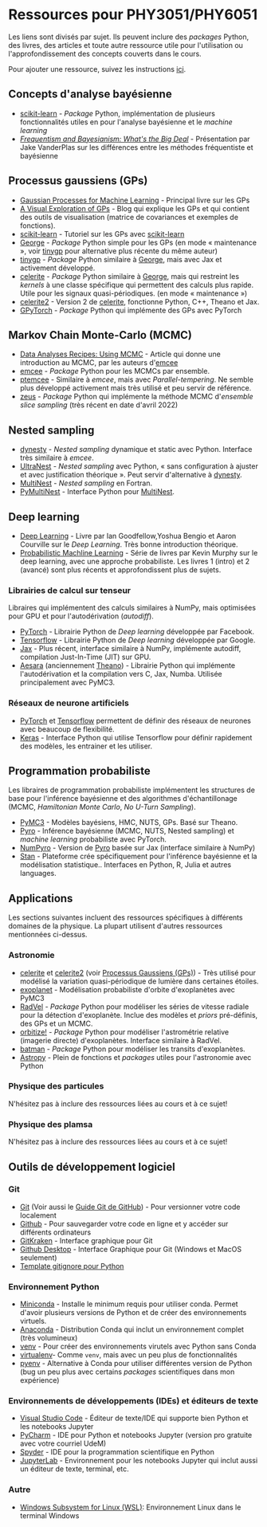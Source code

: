 # Ressources pour PHY3051/PHY6051

Les liens sont divisés par sujet. Ils peuvent inclure des _packages_ Python, des
livres, des articles et toute autre ressource utile pour l'utilisation ou
l'approfondissement des concepts couverts dans le cours.

Pour ajouter une ressource, suivez les instructions [ici](AJOUTS.md).

## Concepts d'analyse bayésienne

- [scikit-learn](https://scikit-learn.org/stable/) - _Package_ Python,
  implémentation de plusieurs fonctionnalités utiles en pour l'analyse bayésienne
  et le _machine learning_
- [_Frequentism and Bayesianism: What's the Big Deal_](https://www.youtube.com/watch?v=KhAUfqhLakw) - Présentation par Jake VanderPlas sur les différences entre les méthodes fréquentiste et bayésienne

## Processus gaussiens (GPs)

- [Gaussian Processes for Machine Learning](http://gaussianprocess.org/gpml/) - Principal livre sur les GPs
- [A Visual Exploration of GPs](https://distill.pub/2019/visual-exploration-gaussian-processes/) - Blog qui explique les GPs et qui contient des outils de visualisation (matrice de covariances et exemples de fonctions).
- [scikit-learn](https://scikit-learn.org/stable/modules/gaussian_process.html) - Tutoriel sur les GPs avec [scikit-learn](https://scikit-learn.org/stable/)
- [George](https://george.readthedocs.io/en/latest/) - _Package_ Python simple pour les GPs (en mode « maintenance », voir [tinygp](https://tinygp.readthedocs.io/en/stable/) pour alternative plus récente du même auteur)
- [tinygp](https://tinygp.readthedocs.io/en/stable/) - _Package_ Python similaire à [George](https://george.readthedocs.io/en/latest/), mais avec Jax et activement développé.
- [celerite](https://celerite.readthedocs.io/en/stable/) - _Package_ Python similaire à [George](https://george.readthedocs.io/en/latest/), mais qui restreint les _kernels_ à une classe spécifique qui permettent des calculs plus rapide. Utile pour les signaux quasi-périodiques. (en mode « maintenance »)
- [celerite2](https://celerite2.readthedocs.io/en/latest/) - Version 2 de [celerite](https://celerite.readthedocs.io/en/stable/), fonctionne Python, C++, Theano et Jax.
- [GPyTorch](https://gpytorch.ai/) - _Package_ Python qui implémente des GPs
  avec PyTorch

## Markov Chain Monte-Carlo (MCMC)

- [Data Analyses Recipes: Using MCMC](https://ui.adsabs.harvard.edu/abs/2018ApJS..236...11H/abstract) - Article qui donne une introduction au MCMC, par les auteurs d'[emcee](https://emcee.readthedocs.io/en/stable/)
- [emcee](https://emcee.readthedocs.io/en/stable/) - _Package_ Python pour les MCMCs par ensemble.
- [ptemcee](https://github.com/willvousden/ptemcee) - Similaire à _emcee_, mais avec _Parallel-tempering_. Ne semble plus développé activement mais très utilisé et peu servir de référence.
- [zeus](https://zeus-mcmc.readthedocs.io/en/latest/) - _Package_ Python qui
  implémente la méthode MCMC d'_ensemble slice sampling_ (très récent en date d'avril 2022)

## Nested sampling

- [dynesty](https://dynesty.readthedocs.io/en/stable/) - _Nested sampling_ dynamique et static avec Python. Interface très similaire à _emcee_.
- [UltraNest](https://johannesbuchner.github.io/UltraNest/index.html) - _Nested
  sampling_ avec Python, « sans configuration à ajuster et avec justification théorique ». Peut servir d'alternative à [dynesty](https://dynesty.readthedocs.io/en/stable/).
- [MultiNest](https://github.com/farhanferoz/MultiNest) - _Nested sampling_ en Fortran.
- [PyMultiNest](https://johannesbuchner.github.io/PyMultiNest/) - Interface Python pour [MultiNest](https://github.com/farhanferoz/MultiNest).

## Deep learning

- [Deep Learning](https://www.deeplearningbook.org/) - Livre par Ian Goodfellow,Yoshua Bengio et Aaron Courville sur le _Deep Learning_. Très bonne introduction théorique.
- [Probabilistic Machline Learning](https://probml.github.io/pml-book/) - Série de livres par Kevin Murphy sur le deep learning, avec une approche probabiliste. Les livres 1 (intro) et 2 (avancé) sont plus récents et approfondissent plus de sujets.

### Librairies de calcul sur tenseur

Libraires qui implémentent des calculs similaires à NumPy, mais optimisées pour
GPU et pour l'autodérivation (_autodiff_).

- [PyTorch](https://pytorch.org/) - Librairie Python de _Deep learning_ développée par Facebook.
- [Tensorflow](https://www.tensorflow.org/) - Librairie Python de _Deep learning_ développée par Google.
- [Jax](https://jax.readthedocs.io/en/latest/) - Plus récent, interface similaire à NumPy, implémente autodiff, compilation Just-In-Time (JIT) sur GPU.
- [Aesara](https://aesara.readthedocs.io/en/latest/) (anciennement [Theano](https://theano-pymc.readthedocs.io/en/latest/)) - Librairie Python qui implémente l'autodérivation et la compilation vers C, Jax, Numba. Utilisée principalement avec PyMC3.

### Réseaux de neurone artificiels
- [PyTorch](https://pytorch.org/) et [Tensorflow](https://www.tensorflow.org/) permettent de définir des réseaux de neurones avec beaucoup de flexibilité.
- [Keras](https://keras.io/) - Interface Python qui utilise Tensorflow pour
  définir rapidement des modèles, les entrainer et les utiliser.

## Programmation probabiliste

Les libraires de programmation probabiliste implémentent les structures de base
pour l'inférence bayésienne et des algorithmes d'échantillonage (MCMC, _Hamiltonian Monte Carlo_, _No U-Turn Sampling_).

- [PyMC3](https://docs.pymc.io/en/v3/) - Modèles bayésiens, HMC, NUTS, GPs. Basé sur Theano.
- [Pyro](https://pyro.ai/) - Inférence bayésienne (MCMC, NUTS, Nested sampling) et _machine learning_ probabiliste avec PyTorch.
- [NumPyro](https://num.pyro.ai/en/latest/index.html#introductory-tutorials) - Version de [Pyro](https://pyro.ai/) basée sur Jax (interface similaire à NumPy)
- [Stan](https://mc-stan.org/) - Plateforme crée spécifiquement pour l'inférence bayésienne et la modélisation statistique.. Interfaces en Python, R, Julia et autres languages.

## Applications

Les sections suivantes incluent des ressources spécifiques à différents domaines
de la physique. La plupart utilisent d'autres ressources mentionnées ci-dessus.

### Astronomie

- [celerite](https://celerite.readthedocs.io/en/stable/) et [celerite2](https://celerite2.readthedocs.io/en/latest/) (voir [Processus Gaussiens (GPs)](#processus-gaussiens-(gps))) - Très utilisé pour modélisé la variation quasi-périodique de lumière dans certaines étoiles.
- [exoplanet](https://docs.exoplanet.codes/en/latest/) - Modélisation probabiliste d'orbite d'exoplanètes avec PyMC3
- [RadVel](https://radvel.readthedocs.io/en/latest/) - _Package_ Python pour modéliser les séries de vitesse radiale pour la détection d'exoplanète. Inclue des modèles et _priors_ pré-définis, des GPs et un MCMC.
- [orbitize!](https://orbitize.readthedocs.io/en/latest/) - _Package_ Python pour modéliser l'astrométrie relative (imagerie directe) d'exoplanètes. Interface similaire à RadVel.
- [batman](https://lweb.cfa.harvard.edu/~lkreidberg/batman/) - _Package_ Python pour modéliser les transits d'exoplanètes.
- [Astropy](https://www.astropy.org/) - Plein de fonctions et _packages_ utiles pour l'astronomie avec Python

### Physique des particules

N'hésitez pas à inclure des ressources liées au cours et à ce sujet!

### Physique des plamsa

N'hésitez pas à inclure des ressources liées au cours et à ce sujet!

## Outils de développement logiciel
### Git
- [Git](https://git-scm.com/) (Voir aussi le [Guide Git de GitHub](https://github.com/git-guides/)) - Pour versionner votre code localement
- [Github](https://github.com/) - Pour sauvegarder votre code en ligne et y accéder sur différents ordinateurs
- [GitKraken](https://www.gitkraken.com/) - Interface graphique pour Git
- [Github Desktop](https://desktop.github.com/) - Interface Graphique pour Git (Windows et MacOS seulement)
- [Template gitignore pour Python](https://github.com/github/gitignore/blob/main/Python.gitignore)
<!-- TODO: Lien tutoriel début d'année -->
### Environnement Python
- [Miniconda](https://docs.conda.io/projects/miniconda/en/latest/) - Installe le minimum requis pour utiliser conda. Permet d'avoir plusieurs versions de Python et de créer des environnements virtuels.
- [Anaconda](https://www.anaconda.com/download/) - Distribution Conda qui inclut un environnement complet (très volumineux)
- [venv](https://docs.python.org/3/library/venv.html) - Pour créer des environnements virutels avec Python sans Conda
- [virtualenv](https://virtualenv.pypa.io/en/latest/)- Comme `venv`, mais avec un peu plus de fonctionnalités
- [pyenv](https://github.com/pyenv/pyenv) - Alternative à Conda pour utiliser différentes version de Python (bug un peu plus avec certains _packages_ scientifiques dans  mon expérience)
### Environnements de développements (IDEs) et éditeurs de texte
- [Visual Studio Code](https://code.visualstudio.com/) - Éditeur de texte/IDE qui supporte bien Python et les notebooks Jupyter
- [PyCharm](https://www.jetbrains.com/pycharm/) - IDE pour Python et notebooks Jupyter (version pro gratuite avec votre courriel UdeM)
- [Spyder](https://www.spyder-ide.org/) - IDE pour la programmation scientifique en Python
- [JupyterLab](https://jupyter.org/) - Environnement pour les notebooks Jupyter qui inclut aussi un éditeur de texte, terminal, etc.
### Autre
- [Windows Subsystem for Linux (WSL)](https://learn.microsoft.com/en-us/windows/wsl/): Environnement Linux dans le terminal Windows
